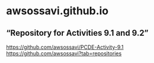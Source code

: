# awsossavi.github.io
## “Repository for Activities 9.1 and 9.2”
https://github.com/awsossavi/PCDE-Activity-9.1
https://github.com/awsossavi?tab=repositories
